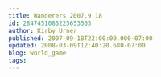 ```yaml
---
title: Wanderers 2007.9.18
id: 2847451086225653505
author: Kirby Urner
published: 2007-09-18T22:00:00.000-07:00
updated: 2008-03-09T12:40:20.680-07:00
blog: world_game
tags: 
---
```


